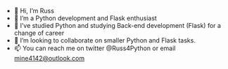 - 👋 Hi, I’m Russ
- 👀 I’m a Python development and Flask enthusiast
- 🌱 I’ve studied Python and studying Back-end development (Flask) for a change of career
- 💞️ I’m looking to collaborate on smaller Python and Flask tasks.
- 📫 You can reach me on twitter @Russ4Python or email mine4142@outlook.com

<!---
MrMack2020/MrMack2020 is a ✨ special ✨ repository because its `README.md` (this file) appears on your GitHub profile.
You can click the Preview link to take a look at your changes.
--->
